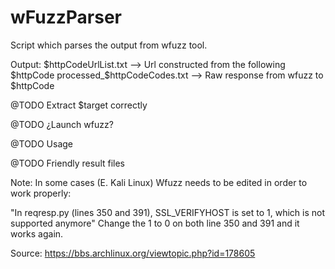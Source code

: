 # wFuzzParser

Script which parses the output from wfuzz tool.

Output: 
$httpCodeUrlList.txt --> Url constructed from the following $httpCode
processed_$httpCodeCodes.txt --> Raw response from wfuzz to $httpCode

@TODO Extract $target correctly 

@TODO ¿Launch wfuzz?

@TODO Usage

@TODO Friendly result files


Note: In some cases (E. Kali Linux) Wfuzz needs to be edited in order to work properly:

"In reqresp.py (lines 350 and 391), SSL_VERIFYHOST is set to 1, which is not supported anymore"
Change the 1 to 0 on both line 350 and 391 and it works again.

Source: https://bbs.archlinux.org/viewtopic.php?id=178605
